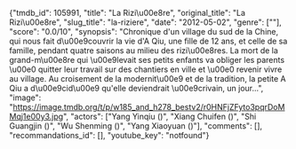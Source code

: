 {"tmdb_id": 105991, "title": "La Rizi\u00e8re", "original_title": "La Rizi\u00e8re", "slug_title": "la-riziere", "date": "2012-05-02", "genre": [""], "score": "0.0/10", "synopsis": "Chronique d'un village du sud de la Chine, qui nous fait d\u00e9couvrir la vie d'A Qiu, une fille de 12 ans, et celle de sa famille, pendant quatre saisons au milieu des rizi\u00e8res. La mort de la grand-m\u00e8re qui \u00e9levait ses petits enfants va obliger les parents \u00e0 quitter leur travail sur des chantiers en ville et \u00e0 revenir vivre au village. Au croisement de la modernit\u00e9 et de la tradition, la petite A Qiu a d\u00e9cid\u00e9 qu'elle deviendrait \u00e9crivain, un jour...", "image": "https://image.tmdb.org/t/p/w185_and_h278_bestv2/r0HNFjZFyto3pqrDoMMqj1e00y3.jpg", "actors": ["Yang Yinqiu ()", "Xiang Chuifen ()", "Shi Guangjin ()", "Wu Shenming ()", "Yang Xiaoyuan ()"], "comments": [], "recommandations_id": [], "youtube_key": "notfound"}